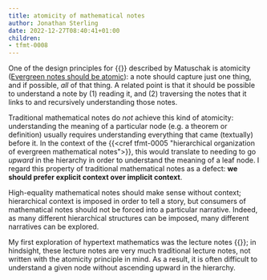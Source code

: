 ```yaml
---
title: atomicity of mathematical notes
author: Jonathan Sterling
date: 2022-12-27T08:40:41+01:00
children:
- tfmt-0008
---
```


One of the design principles for {{<cref tfmt-0003>}} described by Matuschak is atomicity ([Evergreen notes should be atomic](https://notes.andymatuschak.org/Evergreen_notes?stackedNotes=z4Rrmh17vMBbauEGnFPTZSK3UmdsGExLRfZz1)): a note should capture just one thing, and if possible, *all* of that thing. A related point is that it should be possible to understand a note by (1) reading it, and (2) traversing the notes that it links to and recursively understanding those notes.

Traditional mathematical notes do *not* achieve this kind of atomicity: understanding the meaning of a particular node (e.g. a theorem or definition) usually requires understanding everything that came (textually) before it. In the context of the {{<cref tfmt-0005 "hierarchical organization of evergreen mathematical notes">}}, this would translate to needing to go *upward* in the hierarchy in order to understand the meaning of a leaf node. I regard this property of traditional mathematical notes as a defect: **we should prefer explicit context over implicit context**.

High-equality mathematical notes should make sense without context; hierarchical context is imposed in order to tell a story, but consumers of mathematical notes should not be forced into a particular narrative. Indeed, as many different hierarchical structures can be imposed, many different narratives can be explored.

My first exploration of hypertext mathematics was the lecture notes {{<cref frct-003I>}}; in hindsight, these lecture notes are very much traditional lecture notes, not written with the atomicity principle in mind. As a result, it is often difficult to understand a given node without ascending upward in the hierarchy.
